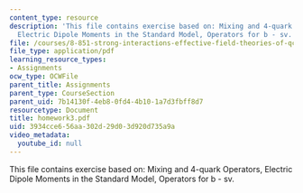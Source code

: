 ```yaml
---
content_type: resource
description: 'This file contains exercise based on: Mixing and 4-quark Operators,
  Electric Dipole Moments in the Standard Model, Operators for b - sv.'
file: /courses/8-851-strong-interactions-effective-field-theories-of-qcd-spring-2006/3934cce656aa302d29d03d920d735a9a_homework3.pdf
file_type: application/pdf
learning_resource_types:
- Assignments
ocw_type: OCWFile
parent_title: Assignments
parent_type: CourseSection
parent_uid: 7b14130f-4eb8-0fd4-4b10-1a7d3fbff8d7
resourcetype: Document
title: homework3.pdf
uid: 3934cce6-56aa-302d-29d0-3d920d735a9a
video_metadata:
  youtube_id: null
---
```

This file contains exercise based on: Mixing and 4-quark Operators, Electric Dipole Moments in the Standard Model, Operators for b - sv.

